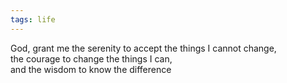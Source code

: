 ```yaml
---
tags: life
---
```


God, grant me the serenity to accept the things I cannot change,  
the courage to change the things I can,  
and the wisdom to know the difference
